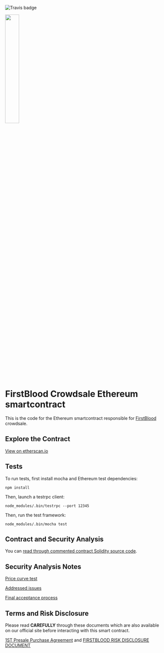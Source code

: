![Travis badge](https://travis-ci.org/Firstbloodio/token.svg?branch=master)

<img src = "https://github.com/Firstbloodio/firstblood-www/raw/master/resources/img/main/logo_shield_b.jpg" width = "30%">

# FirstBlood Crowdsale Ethereum smartcontract

This is the code for the Ethereum smartcontract responsible for [FirstBlood](https://firstblood.io) crowdsale.

## Explore the Contract 
[View on etherscan.io](https://etherscan.io/token/firstblood)

## Tests

To run tests, first install mocha and Ethereum test dependencies:

    npm install

Then, launch a testrpc client:

    node_modules/.bin/testrpc --port 12345

Then, run the test framework:

    node_modules/.bin/mocha test

## Contract and Security Analysis

You can [read through commented contract Solidity source code](https://github.com/Firstbloodio/token/blob/master/smart_contract/FirstBloodToken.sol).

## Security Analysis Notes

[Price curve test](https://github.com/Firstbloodio/token/issues/2)

[Addressed issues](https://github.com/Firstbloodio/token/issues/7)

[Final acceptance process](https://github.com/Firstbloodio/token/issues/3)

## Terms and Risk Disclosure

Please read **CAREFULLY** through these documents which are also available on our official site before interacting with this smart contract.

[1ST Presale Purchase Agreement](presale_agreement.pdf) and
[FIRSTBLOOD RISK DISCLOSURE DOCUMENT](risks_disclosure.pdf)
